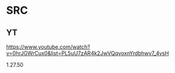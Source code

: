 # SRC

## YT
https://www.youtube.com/watch?v=0hrJGWrCux0&list=PL5uU7zAR4k2JwVQqvoxnYrdbhwv7_4vsH

1.27.50